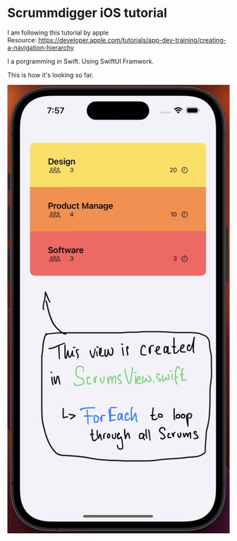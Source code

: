 # Scrummdigger iOS tutorial

I am following this tutorial by apple  
Resource: https://developer.apple.com/tutorials/app-dev-training/creating-a-navigation-hierarchy

I a porgramming in Swift. Using SwiftUI Framwork.

This is how it's looking so far.

!["Current State"](/media/currentStand.jpg)
